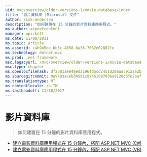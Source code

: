 ```yaml
---
uid: mvc/overview/older-versions-1/movie-database/index
title: "影片資料庫 |Microsoft 文件"
author: rick-anderson
description: "如何建置在 15 分鐘的影片資料庫應用程式。"
ms.author: aspnetcontent
manager: wpickett
ms.date: 11/08/2011
ms.topic: article
ms.assetid: c4b945de-bb5c-4858-8a36-7662e02887fe
ms.technology: dotnet-mvc
ms.prod: .net-framework
msc.legacyurl: /mvc/overview/older-versions-1/movie-database
msc.type: chapter
ms.openlocfilehash: df2781ae848ed2196fd5cd2451d20aaac91a2e2b
ms.sourcegitcommit: 9a9483aceb34591c97451997036a9120c3fe2baf
ms.translationtype: MT
ms.contentlocale: zh-TW
ms.lasthandoff: 11/10/2017
---
```

<a name="movie-database"></a>影片資料庫
====================
> 如何建置在 15 分鐘的影片資料庫應用程式。


- [建立電影資料庫應用程式在 15 分鐘內，搭配 ASP.NET MVC (C#)](create-a-movie-database-application-in-15-minutes-with-asp-net-mvc-cs.md)
- [建立電影資料庫應用程式在 15 分鐘內，搭配 ASP.NET MVC (VB)](create-a-movie-database-application-in-15-minutes-with-asp-net-mvc-vb.md)
